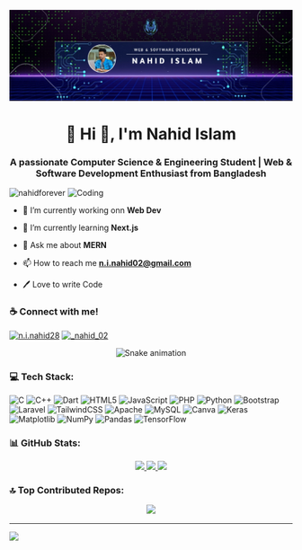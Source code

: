 ![logo](https://github.com/nahidforever/nahidforever/blob/main/Github_banner.jpg)
<h1 align="center">💫 Hi 👋, I'm Nahid Islam</h1>
<h3 align="center">A passionate Computer Science & Engineering Student | Web & Software Development Enthusiast from Bangladesh</h3>
<img align="right" alt="Coding" width="400" src="https://cdn.dribbble.com/users/1162077/screenshots/3848914/programmer.gif">

<p align="left"> <img src="https://komarev.com/ghpvc/?username=nahidforever&label=Profile%20views&color=0e75b6&style=flat" alt="nahidforever" /> </p>

- 🔭 I’m currently working onn **Web Dev**

- 🌱 I’m currently learning **Next.js**

- 💬 Ask me about **MERN**

- 📫 How to reach me **n.i.nahid02@gmail.com**

- 🖊️ Love to write Code

<h3 align="left">☕ Connect with me!</h3>
<p align="left">
<a href="https://fb.com/n.i.nahid28" target="blank"><img align="center" src="https://raw.githubusercontent.com/rahuldkjain/github-profile-readme-generator/master/src/images/icons/Social/facebook.svg" alt="n.i.nahid28" height="30" width="40" /></a>
<a href="https://instagram.com/_nahid_02" target="blank"><img align="center" src="https://raw.githubusercontent.com/rahuldkjain/github-profile-readme-generator/master/src/images/icons/Social/instagram.svg" alt="_nahid_02" height="30" width="40" /></a>
</p>

<!-- Snake Game Repo View -->

<div align="center">
  <img src="https://profile-readme-generator.com/assets/snake.svg" alt="Snake animation" />
</div>


### 💻 Tech Stack:
![C](https://img.shields.io/badge/c-%2300599C.svg?style=for-the-badge&logo=c&logoColor=white) ![C++](https://img.shields.io/badge/c++-%2300599C.svg?style=for-the-badge&logo=c%2B%2B&logoColor=white) ![Dart](https://img.shields.io/badge/dart-%230175C2.svg?style=for-the-badge&logo=dart&logoColor=white) ![HTML5](https://img.shields.io/badge/html5-%23E34F26.svg?style=for-the-badge&logo=html5&logoColor=white) ![JavaScript](https://img.shields.io/badge/javascript-%23323330.svg?style=for-the-badge&logo=javascript&logoColor=%23F7DF1E) ![PHP](https://img.shields.io/badge/php-%23777BB4.svg?style=for-the-badge&logo=php&logoColor=white) ![Python](https://img.shields.io/badge/python-3670A0?style=for-the-badge&logo=python&logoColor=ffdd54) ![Bootstrap](https://img.shields.io/badge/bootstrap-%238511FA.svg?style=for-the-badge&logo=bootstrap&logoColor=white) ![Laravel](https://img.shields.io/badge/laravel-%23FF2D20.svg?style=for-the-badge&logo=laravel&logoColor=white) ![TailwindCSS](https://img.shields.io/badge/tailwindcss-%2338B2AC.svg?style=for-the-badge&logo=tailwind-css&logoColor=white) ![Apache](https://img.shields.io/badge/apache-%23D42029.svg?style=for-the-badge&logo=apache&logoColor=white) ![MySQL](https://img.shields.io/badge/mysql-4479A1.svg?style=for-the-badge&logo=mysql&logoColor=white) ![Canva](https://img.shields.io/badge/Canva-%2300C4CC.svg?style=for-the-badge&logo=Canva&logoColor=white) ![Keras](https://img.shields.io/badge/Keras-%23D00000.svg?style=for-the-badge&logo=Keras&logoColor=white) ![Matplotlib](https://img.shields.io/badge/Matplotlib-%23ffffff.svg?style=for-the-badge&logo=Matplotlib&logoColor=black) ![NumPy](https://img.shields.io/badge/numpy-%23013243.svg?style=for-the-badge&logo=numpy&logoColor=white) ![Pandas](https://img.shields.io/badge/pandas-%23150458.svg?style=for-the-badge&logo=pandas&logoColor=white) ![TensorFlow](https://img.shields.io/badge/TensorFlow-%23FF6F00.svg?style=for-the-badge&logo=TensorFlow&logoColor=white) 

### 📊 GitHub Stats:

<div align="center">

  <a href="https://github.com/nahidforever">
    <img src="https://github-readme-stats.vercel.app/api?username=nahidforever&theme=radical&hide_border=false&show_icons=true" height="150px"/>
  </a>
  
  <a href="https://github.com/nahidforever">
  <img src="https://github-readme-streak-stats.herokuapp.com/?user=nahidforever&theme=radical&hide_border=false" height="150px"/>
</a>

  <a href="https://github.com/nahidforever">
    <img src="https://github-readme-stats.vercel.app/api/top-langs/?username=nahidforever&theme=radical&hide_border=false&layout=compact" height="150px"/>
  </a>
</div>

### 🔝 Top Contributed Repos:
<div align="center">
  <img src="https://github-contributor-stats.vercel.app/api?username=nahidforever&limit=5&theme=radical&combine_all_yearly_contributions=true"/>
</div>

---

[![](https://visitcount.itsvg.in/api?id=nahidforever&icon=12&color=ff69b4)](https://visitcount.itsvg.in)

<!-- Proudly created with GPRM ( https://gprm.itsvg.in ) -->



